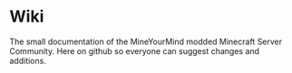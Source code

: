 # Wiki
The small documentation of the MineYourMind modded Minecraft Server Community. Here on github so everyone can suggest changes and additions.
